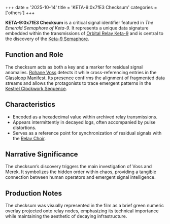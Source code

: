 +++
date = '2025-10-14'
title = 'KETA-9:0x7fE3 Checksum'
categories = ['others']
+++



**KETA-9:0x7fE3 Checksum** is a critical signal identifier featured in *The Emerald Semaphore of Keta-9*. It represents a unique data signature embedded within the transmissions of [Orbital Relay Keta-9](/places/orbital-relay-keta-9) and is central to the discovery of the [Keta-9 Semaphore](/characters/keta-9-semaphore-entity).

## Function and Role

The checksum acts as both a key and a marker for residual signal anomalies. [Rohane Voss](/characters/rohane-voss) detects it while cross-referencing entries in the [Glassloop Manifest](/others/glassloop-manifest). Its presence confirms the alignment of fragmented data streams and allows the protagonists to trace emergent patterns in the [Kestrel Clockwork Sequence](/others/kestrel-clockwork-sequence).

## Characteristics

* Encoded as a hexadecimal value within archived relay transmissions.
* Appears intermittently in decayed logs, often accompanied by pulse distortions.
* Serves as a reference point for synchronization of residual signals with the [Relay Choir](/characters/relay-choir).

## Narrative Significance

The checksum’s discovery triggers the main investigation of Voss and Merek. It symbolizes the hidden order within chaos, providing a tangible connection between human operators and emergent signal intelligence.

## Production Notes

The checksum was visually represented in the film as a brief green numeric overlay projected onto relay nodes, emphasizing its technical importance while maintaining the aesthetic of decaying infrastructure.
